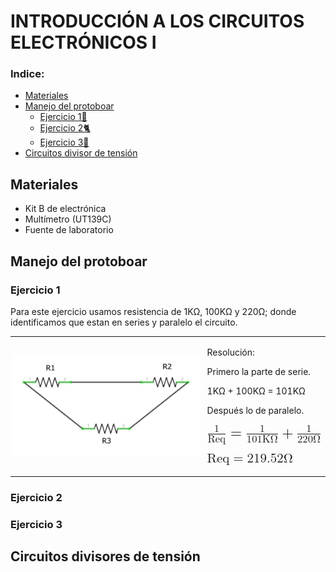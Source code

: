 # INTRODUCCIÓN A LOS CIRCUITOS ELECTRÓNICOS I
### Indice:
* [Materiales](#materiales)
* [Manejo del protoboar](#manejo-del-protoboar)
   * [Ejercicio 1🐣](#ejercicio-1)
   * [Ejercicio 2🐈](#ejercicio-2)
   * [Ejercicio 3🐲](#ejercicio-3)
* [Circuitos divisor de tensión](#circuitos-divisores-de-tensión)
## Materiales
   * Kit B de electrónica 
   * Multímetro (UT139C)
   * Fuente de laboratorio 
 
## Manejo del protoboar
### Ejercicio 1
Para este ejercicio usamos resistencia de 1KΩ, 100KΩ y 220Ω; donde identificamos que estan en series y paralelo el circuito.
<table style="width: 100%;">
    <tr>
        <td style="border: 0px solid #ddd; padding: 4px; text-align: center;">
            <img src="https://github.com/Dooncito/fundamentos-de-dise-o/blob/cd440c27a86a995eed81f94e850715e1d8cca5dd/Imagenes/lab2/resistencia.jpg"  width="500" style="margin: auto;">
        </td>
       <td>
       <p>Resolución:</p>
       <p>Primero la parte de serie.</p>
       <p>1KΩ + 100KΩ = 101KΩ</p>
       <p>Después lo de paralelo.</p>
       <math style="font-size: 1.7em">
       <mfrac>
        <mrow>
          <mi>1</mi> 
        </mrow>
        <mrow>
            <mn>Req</mn> 
        </mrow>
      </mfrac>
       <mo>=</mo>
       <mfrac>
        <mrow>
          <mi>1</mi> 
        </mrow>
        <mrow>
            <mn>101KΩ</mn> 
        </mrow>
    </mfrac>
    </mfrac>
       <mo>+</mo>
       <mfrac>
        <mrow>
          <mi>1</mi> 
        </mrow>
        <mrow>
            <mn>220Ω</mn> 
        </mrow>
    </mfrac>
</math>
<p>
<math style="font-size: 1.5em"> 
        <mrow>
            <mn>Req</mn> 
        </mrow>
       <mo>=</mo>
        <mrow>
          <mi>219.52</mi> 
        </mrow>
        <mrow>
            <mn>Ω</mn> 
        </mrow>
</math> </p>
       </td>
    </tr>
</table>

### Ejercicio 2
### Ejercicio 3

## Circuitos divisores de tensión